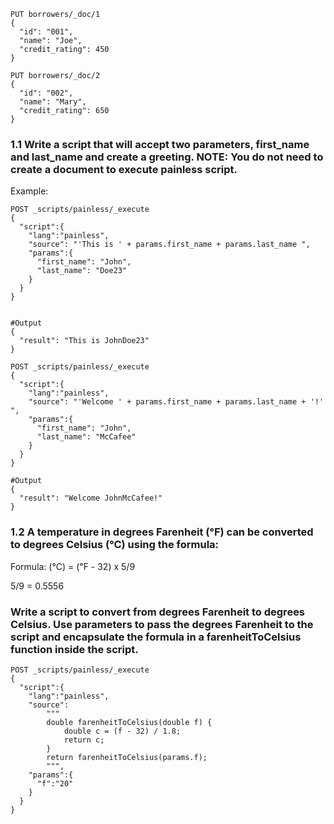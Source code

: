```
PUT borrowers/_doc/1
{
  "id": "001",
  "name": "Joe",
  "credit_rating": 450
}
```

```
PUT borrowers/_doc/2
{
  "id": "002",
  "name": "Mary",
  "credit_rating": 650
}
```


### 1.1 Write a script that will accept two parameters, first_name and last_name and create a greeting. NOTE: You do not need to create a document to execute painless script.

Example:
```
POST _scripts/painless/_execute
{
  "script":{
    "lang":"painless",
    "source": "'This is ' + params.first_name + params.last_name ",
    "params":{
      "first_name": "John",
      "last_name": "Doe23"
    }
  }
}


#Output
{
  "result": "This is JohnDoe23"
}
```

```
POST _scripts/painless/_execute
{
  "script":{
    "lang":"painless",
    "source": "'Welcome ' + params.first_name + params.last_name + '!' ",
    "params":{
      "first_name": "John",
      "last_name": "McCafee"
    }
  }
}

#Output
{
  "result": "Welcome JohnMcCafee!"
}
```


### 1.2 A temperature in degrees Farenheit (℉) can be converted to degrees Celsius (℃) using the formula:

Formula: (℃) = (℉ - 32) x 5/9

5/9 = 0.5556

### Write a script to convert from degrees Farenheit to degrees Celsius. Use parameters to pass the degrees Farenheit to the script and encapsulate the formula in a farenheitToCelsius function inside the script.

```
POST _scripts/painless/_execute
{
  "script":{
    "lang":"painless",
    "source": 
        """
        double farenheitToCelsius(double f) {
            double c = (f - 32) / 1.8;
            return c;
        }
        return farenheitToCelsius(params.f);
        """,
    "params":{
      "f":"20"
    }
  }
}


